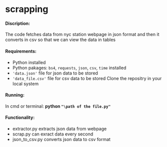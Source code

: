 # scrapping
#### Discription:
The code fetches data from nyc station webpage in json format and then it 
converts in csv so that we can view the data in tables 

#### Requirements:
* Python installed 
* Python pakages: `bs4`, `requests`, `json`, `csv`, `time` installed 
* `'data.json'` file for json data to be stored 
* `'data_file.csv'` file for csv data to be stored 
Clone the repositry in your local system 

#### Running:
In cmd or terminal:
**python `"\path of the file.py"`**

#### Functionality:
* extractor.py extracts json data from webpage
* scrap.py can exract data every second 
* json_to_csv.py converts json data to csv format 

